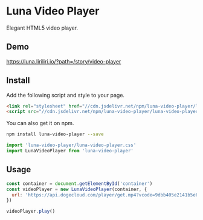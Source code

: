 # Luna Video Player

Elegant HTML5 video player.

## Demo

https://luna.liriliri.io/?path=/story/video-player

## Install

Add the following script and style to your page.

```html
<link rel="stylesheet" href="//cdn.jsdelivr.net/npm/luna-video-player/luna-video-player.css" />
<script src="//cdn.jsdelivr.net/npm/luna-video-player/luna-video-player.js"></script>
```

You can also get it on npm.

```bash
npm install luna-video-player --save
```

```javascript
import 'luna-video-player/luna-video-player.css'
import LunaVideoPlayer from 'luna-video-player'
```

## Usage

```javascript
const container = document.getElementById('container')
const videoPlayer = new LunaVideoPlayer(container, {
  url: 'https://api.dogecloud.com/player/get.mp4?vcode=9dbb405e2141b5e8&userId=2096&flsign=1c02d5e60d2a0f29e1fd2ec0c0762b8b&ext=.mp4',
})

videoPlayer.play()
```
